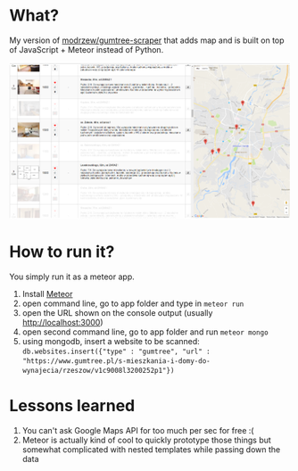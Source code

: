 # What?

My version of [modrzew/gumtree-scraper](https://github.com/modrzew/gumtree-scraper) that adds map and is built on top of JavaScript + Meteor instead of Python.

![the app](/screenshot.png)

# How to run it?

You simply run it as a meteor app.
1. Install [Meteor](https://www.meteor.com/)
2. open command line, go to app folder and type in `meteor run`
3. open the URL shown on the console output (usually [http://localhost:3000](http://localhost:3000))
4. open second command line, go to app folder and run `meteor mongo`
5. using mongodb, insert a website to be scanned: `db.websites.insert({"type" : "gumtree", "url" : "https://www.gumtree.pl/s-mieszkania-i-domy-do-wynajecia/rzeszow/v1c9008l3200252p1"})`

# Lessons learned

1. You can't ask Google Maps API for too much per sec for free :(
2. Meteor is actually kind of cool to quickly prototype those things but somewhat complicated with nested templates while passing down the data
